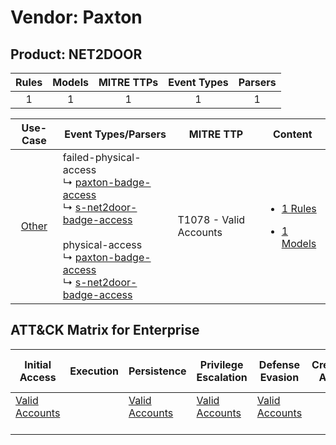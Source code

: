 Vendor: Paxton
==============
Product: NET2DOOR
-----------------
| Rules | Models | MITRE TTPs | Event Types | Parsers |
|:-----:|:------:|:----------:|:-----------:|:-------:|
|   1   |   1    |     1      |      1      |    1    |

|                Use-Case                | Event Types/Parsers                                                                                                                                                                                                                                                                                                                                                         | MITRE TTP                  | Content                                                                                          |
|:--------------------------------------:| --------------------------------------------------------------------------------------------------------------------------------------------------------------------------------------------------------------------------------------------------------------------------------------------------------------------------------------------------------------------------- | -------------------------- | ------------------------------------------------------------------------------------------------ |
| [Other](../../../UseCases/uc_other.md) |  failed-physical-access<br> ↳ [paxton-badge-access](Parsers/parserContent_paxton-badge-access.md)<br> ↳ [s-net2door-badge-access](Parsers/parserContent_s-net2door-badge-access.md)<br><br> physical-access<br> ↳ [paxton-badge-access](Parsers/parserContent_paxton-badge-access.md)<br> ↳ [s-net2door-badge-access](Parsers/parserContent_s-net2door-badge-access.md)<br> | T1078 - Valid Accounts<br> | [<ul><li>1 Rules</li></ul><ul><li>1 Models</li></ul>](Rules_Models/r_m_paxton_net2door_Other.md) |

ATT&CK Matrix for Enterprise
----------------------------
| Initial Access                                                      | Execution | Persistence                                                         | Privilege Escalation                                                | Defense Evasion                                                     | Credential Access | Discovery | Lateral Movement | Collection | Command and Control | Exfiltration | Impact |
| ------------------------------------------------------------------- | --------- | ------------------------------------------------------------------- | ------------------------------------------------------------------- | ------------------------------------------------------------------- | ----------------- | --------- | ---------------- | ---------- | ------------------- | ------------ | ------ |
| [Valid Accounts](https://attack.mitre.org/techniques/T1078)<br><br> |           | [Valid Accounts](https://attack.mitre.org/techniques/T1078)<br><br> | [Valid Accounts](https://attack.mitre.org/techniques/T1078)<br><br> | [Valid Accounts](https://attack.mitre.org/techniques/T1078)<br><br> |                   |           |                  |            |                     |              |        |